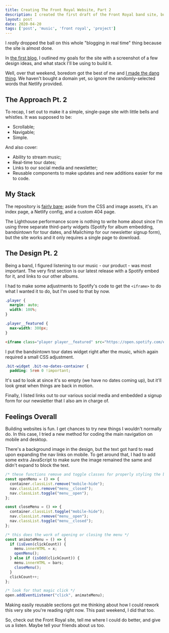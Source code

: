 ```yaml
---
title: Creating The Front Royal Website, Part 2
description: I created the first draft of the Front Royal band site, but had to make some changes to the original design after realizing my mockups were too small in reality...
layout: post
date: 2020-04-20
tags: ['post', 'music', 'front royal', 'project']
---
```

I _really_ dropped the ball on this whole "blogging in real time" thing because the site is almost done.

In [the first blog](../creating-the-front-royal-website-part-one), I outlined my goals for the site with a screenshot of a few design ideas, and what stack I'll be using to build it.

Well, over that weekend, boredom got the best of me and [I made the dang thing](https://frontroyalband.com/). We haven't bought a domain yet, so ignore the randomly-selected words that Netlify provided.

## The Approach Pt. 2
To recap, I set out to make it a simple, single-page site with little bells and whistles. It was supposed to be:
* Scrollable;
* Navigable;
* Simple.

And also cover:
* Ability to stream music;
* Real-time tour dates;
* Links to our social media and newsletter;
* Reusable components to make updates and new additions easier for me to code.

## My Stack
The repository is [fairly bare](https://github.com/troyvassalotti/front-royal); aside from the CSS and image assets, it's an index page, a Netlify config, and a custom 404 page.

The Lighthouse performance score is nothing to write home about since I'm using three separate third-party widgets (Spotify for album embedding, bandsintown for tour dates, and Mailchimp for our newsletter signup form), but the site works and it only requires a single page to download.

## The Design Pt. 2
Being a band, I figured listening to our music - our product - was most important. The very first section is our latest release with a Spotify embed for it, and links to our other albums.

I had to make some adjustments to Spotify's code to get the `<iframe>` to do what I wanted it to do, but I'm used to that by now.

```css
.player {
  margin: auto;
  width: 100%;
}

.player__featured {
  max-width: 300px;
}
```
```html
<iframe class="player player__featured" src="https://open.spotify.com/embed/album/17q2Qwv2jqrhVaX8iWX5wm" width="300" height="320" frameborder="0" allowtransparency="true" allow="encrypted-media" title="These Things Happen Spotify player" loading="lazy"></iframe>
```

I put the bandsintown tour dates widget right after the music, which again required a small CSS adjustment.

```css
.bit-widget .bit-no-dates-container {
  padding: 5rem 0 !important;
```

It's sad to look at since it's so empty (we have no dates coming up), but it'll look great when things are back in motion.

Finally, I listed links out to our various social media and embedded a signup form for our newsletter that I also am in charge of.

## Feelings Overall
Building websites is fun. I get chances to try new things I wouldn't normally do. In this case, I tried a new method for coding the main navigation on mobile and desktop.

There's a background image in the design, but the text got hard to read upon expanding the nav links on mobile. To get around that, I had to add some extra JavaScript to make sure the image remained the same and didn't expand to block the text.

```js
/* these functions remove and toggle classes for properly styling the background image */
const openMenu = () => {
  container.classList.remove("mobile-hide");
  nav.classList.remove("menu__closed");
  nav.classList.toggle("menu__open");
};

const closeMenu = () => {
  container.classList.toggle("mobile-hide");
  nav.classList.remove("menu__open");
  nav.classList.toggle("menu__closed");
};

/* this does the work of opening or closing the menu */
const animateMenu = () => {
  if (isEven(clickCount)) {
    menu.innerHTML = x;
    openMenu();
  } else if (isOdd(clickCount)) {
    menu.innerHTML = bars;
    closeMenu();
  }
  clickCount++;
};

/* look for that magic click */
open.addEventListener("click", animateMenu);
```

Making easily reusable sections got me thinking about how I could rework this very site you're reading right now. This past weekend, I did that too.

So, check out the Front Royal site, tell me where I could do better, and give us a listen. Maybe tell your friends about us too.
